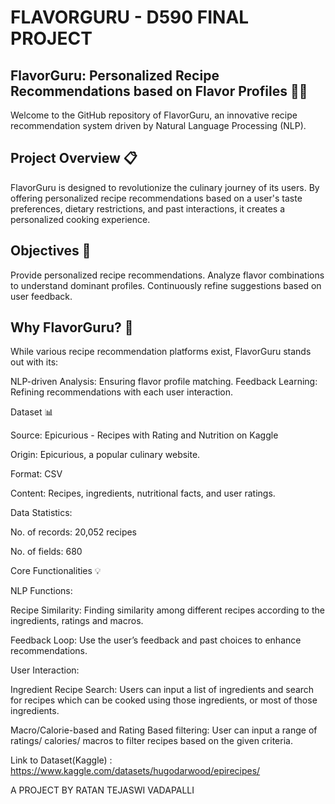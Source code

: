 # FLAVORGURU - D590 FINAL PROJECT

## FlavorGuru: Personalized Recipe Recommendations based on Flavor Profiles 🌿🍲

Welcome to the GitHub repository of FlavorGuru, an innovative recipe recommendation system driven by Natural Language Processing (NLP).

## Project Overview 📋

FlavorGuru is designed to revolutionize the culinary journey of its users. By offering personalized recipe recommendations based on a user's taste preferences, dietary restrictions, and past interactions, it creates a personalized cooking experience.

## Objectives 🎯

Provide personalized recipe recommendations.
Analyze flavor combinations to understand dominant profiles.
Continuously refine suggestions based on user feedback.


## Why FlavorGuru? 🌟

While various recipe recommendation platforms exist, FlavorGuru stands out with its:

NLP-driven Analysis: Ensuring flavor profile matching.
Feedback Learning: Refining recommendations with each user interaction.


Dataset 📊

Source: Epicurious - Recipes with Rating and Nutrition on Kaggle

Origin: Epicurious, a popular culinary website.

Format: CSV

Content: Recipes, ingredients, nutritional facts, and user ratings.

Data Statistics:

No. of records: 20,052 recipes

No. of fields: 680


Core Functionalities 💡

NLP Functions:

Recipe Similarity: Finding similarity among different recipes according to the ingredients, ratings and macros.

Feedback Loop: Use the user’s feedback and past choices to enhance recommendations.

User Interaction:

Ingredient Recipe Search: Users can input a list of ingredients and search for recipes which can be cooked using those ingredients, or most of those ingredients.

Macro/Calorie-based and Rating Based filtering: User can input a range of ratings/ calories/ macros to filter recipes based on the given criteria.


Link to Dataset(Kaggle) : https://www.kaggle.com/datasets/hugodarwood/epirecipes/



A PROJECT BY RATAN TEJASWI VADAPALLI
